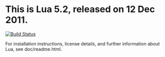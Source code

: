 
This is Lua 5.2, released on 12 Dec 2011.
================

[![Build Status](https://secure.travis-ci.org/LuaDist/lua.png?branch=master)](http://travis-ci.org/LuaDist/lua)

For installation instructions, license details, and
further information about Lua, see doc/readme.html.

